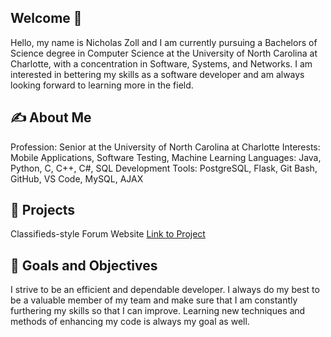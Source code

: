 ## Welcome 👋
Hello, my name is Nicholas Zoll and I am currently pursuing a Bachelors of Science degree in Computer Science at the University of North Carolina at Charlotte, with a concentration in Software, Systems, and Networks. I am interested in bettering my skills as a software developer and am always looking forward to learning more in the field. 
<!--
**NicholasZoll/NicholasZoll** is a ✨ _special_ ✨ repository because its `README.md` (this file) appears on your GitHub profile.
-->

## :writing_hand:  About Me
Profession: Senior at the University of North Carolina at Charlotte
Interests: Mobile Applications, Software Testing, Machine Learning
Languages: Java, Python, C, C++, C#, SQL
Development Tools:  PostgreSQL, Flask, Git Bash, GitHub, VS Code, MySQL, AJAX


## :book: Projects
Classifieds-style Forum Website
[Link to Project](https://github.com/NicholasZoll/3135-Forum-based-Website)

## :page_facing_up: Goals and Objectives
I strive to be an efficient and dependable developer. I always do my best to be a valuable member of my team and make sure that I am constantly furthering my skills so that I can improve. Learning new techniques and methods of enhancing my code is always my goal as well. 
